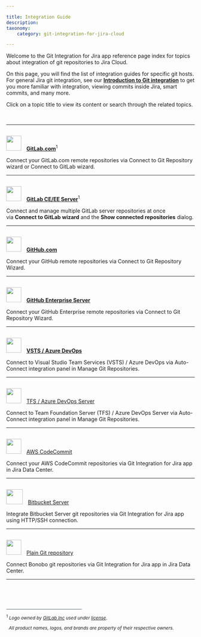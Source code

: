```yaml
---

title: Integration Guide
description:
taxonomy:
    category: git-integration-for-jira-cloud

---
```


Welcome to the Git Integration for Jira app reference page index for topics about integration of git repositories to Jira Cloud.

On this page, you will find the list of integration guides for specific git hosts. For general Jira git integration, see our **[Introduction to Git integration](/git-integration-for-jira-cloud/introduction-to-git-integration-gij-cloud)** to get you more familiar with integration, viewing commits inside Jira, smart commits, and many more.

Click on a topic title to view its content or search through the related topics.

<br>

* * *

<img src='/wp-content/uploads/gij-gitlab-mobile.png' width=40 height=40 style='display:inline-block;margin:15px 10px 0 0;' /> [**GitLab.com**](/git-integration-for-jira-cloud/gitlab-com-gij-cloud)<sup>1</sup>

Connect your GitLab.com remote repositories via Connect to Git Repository wizard or Connect to GitLab wizard.

* * *

<img src='/wp-content/uploads/gij-gitlab-icon-ee32.png' width=40 height=40 style='display:inline-block;margin:15px 10px 0 0;' /> [**GitLab CE/EE Server**](/git-integration-for-jira-cloud/gitlab-ce-ee-gij-cloud)<sup>1</sup>

Connect and manage multiple GitLab server repositories at once via **Connect to GitLab wizard** and the **Show connected repositories** dialog.

* * *

<img src='/wp-content/uploads/github-mobile-dark.png' width=40 height=40  style='display:inline-block;margin:15px 10px 0 0;' /> [**GitHub.com**](/git-integration-for-jira-cloud/github-com-gij-cloud)

Connect your GitHub remote repositories via Connect to Git Repository Wizard.

* * *

<img src='/wp-content/uploads/gij-github-ent-64.png' width=40 height=40  style='display:inline-block;margin:15px 10px 0 0;' /> [**GitHub Enterprise Server**](/git-integration-for-jira-cloud/github-enterprise-server-gij-cloud)

Connect your GitHub Enterprise remote repositories via Connect to Git Repository Wizard.

* * *

<img src='/wp-content/uploads/gij-vsts-azure-devops-logo2.png' width=40 height=40  style='display:inline-block;margin:15px 10px 0 0;' /> [**VSTS / Azure DevOps**](/git-integration-for-jira-cloud/azure-devops-visual-studio-team-services-vsts-gij-cloud)

Connect to Visual Studio Team Services (VSTS) / Azure DevOps via Auto-Connect integration panel in Manage Git Repositories.

* * *

<img src='/wp-content/uploads/gij-tfs-icon.png' width=40 height=40  style='display:inline-block;margin:15px 10px 0 0;' /> [TFS / Azure DevOps Server](/git-integration-for-jira-cloud/azure-devops-server-team-foundation-services-tfs-gij-cloud)

Connect to Team Foundation Server (TFS) / Azure DevOps Server via Auto-Connect integration panel in Manage Git Repositories.

* * *

<img src='/wp-content/uploads/gij-aws-codecommit-icon.png' width=40 height=40  style='display:inline-block;margin:15px 10px 0 0;' /> [AWS CodeCommit](/git-integration-for-jira-cloud/aws-codecommit-gij-cloud)

Connect your AWS CodeCommit repositories via Git Integration for Jira app in Jira Data Center.

* * *

<img src='/wp-content/uploads/gij-bitbucket-mobile.png' width=44 height=40  style='display:inline-block;margin:15px 10px 0 0;' /> [Bitbucket Server](/git-integration-for-jira-cloud/bitbucket-cloud-gij-cloud)

Integrate Bitbucket Server git repositories via Git Integration for Jira app using HTTP/SSH connection.

* * *

<img src='/wp-content/uploads/gij-bonobo-icon.png' width=40 height=40  style='display:inline-block;margin:15px 10px 0 0;' /> [Plain Git repository](/git-integration-for-jira-cloud/connecting-to-a-single-git-repository-http-https-gij-cloud)

Connect Bonobo git repositories via Git Integration for Jira app in Jira Data Center.

* * *

<p>&nbsp;</p>

<br>
<br>
<div style='border-top: 1px solid #456; width: 40%; padding-bottom: 12px'></div>
<div style='font-size: 12px;'>
    <sup>1</sup> <i>Logo owned by <a href='https://gitlab.com/'>GitLab Inc</a> used under <a href='https://creativecommons.org/licenses/by-nc-sa/4.0/'>license</a>.
    <p>&nbsp;&nbsp;All product names, logos, and brands are property of their respective owners.<p><i>
</div>


